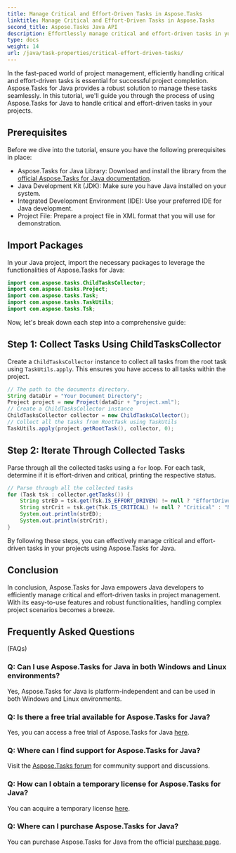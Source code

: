 ```yaml
---
title: Manage Critical and Effort-Driven Tasks in Aspose.Tasks
linktitle: Manage Critical and Effort-Driven Tasks in Aspose.Tasks
second_title: Aspose.Tasks Java API
description: Effortlessly manage critical and effort-driven tasks in your Java projects with Aspose.Tasks. Download the library and enhance your project management capabilities.
type: docs
weight: 14
url: /java/task-properties/critical-effort-driven-tasks/
---
```

In the fast-paced world of project management, efficiently handling critical and effort-driven tasks is essential for successful project completion. Aspose.Tasks for Java provides a robust solution to manage these tasks seamlessly. In this tutorial, we'll guide you through the process of using Aspose.Tasks for Java to handle critical and effort-driven tasks in your projects.
## Prerequisites
Before we dive into the tutorial, ensure you have the following prerequisites in place:
- Aspose.Tasks for Java Library: Download and install the library from the [official Aspose.Tasks for Java documentation](https://reference.aspose.com/tasks/java/).
- Java Development Kit (JDK): Make sure you have Java installed on your system.
- Integrated Development Environment (IDE): Use your preferred IDE for Java development.
- Project File: Prepare a project file in XML format that you will use for demonstration.
## Import Packages
In your Java project, import the necessary packages to leverage the functionalities of Aspose.Tasks for Java:
```java
import com.aspose.tasks.ChildTasksCollector;
import com.aspose.tasks.Project;
import com.aspose.tasks.Task;
import com.aspose.tasks.TaskUtils;
import com.aspose.tasks.Tsk;
```
Now, let's break down each step into a comprehensive guide:
## Step 1: Collect Tasks Using ChildTasksCollector
Create a `ChildTasksCollector` instance to collect all tasks from the root task using `TaskUtils.apply`. This ensures you have access to all tasks within the project.
```java
// The path to the documents directory.
String dataDir = "Your Document Directory";
Project project = new Project(dataDir + "project.xml");
// Create a ChildTasksCollector instance
ChildTasksCollector collector = new ChildTasksCollector();
// Collect all the tasks from RootTask using TaskUtils
TaskUtils.apply(project.getRootTask(), collector, 0);
```
## Step 2: Iterate Through Collected Tasks
Parse through all the collected tasks using a `for` loop. For each task, determine if it is effort-driven and critical, printing the respective status.
```java
// Parse through all the collected tasks
for (Task tsk : collector.getTasks()) {
    String strED = tsk.get(Tsk.IS_EFFORT_DRIVEN) != null ? "EffortDriven" : "Non-EffortDriven";
    String strCrit = tsk.get(Tsk.IS_CRITICAL) != null ? "Critical" : "Non-Critical";
    System.out.println(strED);
    System.out.println(strCrit);
}
```
By following these steps, you can effectively manage critical and effort-driven tasks in your projects using Aspose.Tasks for Java.
## Conclusion
In conclusion, Aspose.Tasks for Java empowers Java developers to efficiently manage critical and effort-driven tasks in project management. With its easy-to-use features and robust functionalities, handling complex project scenarios becomes a breeze.
## Frequently Asked Questions
 (FAQs)
### Q: Can I use Aspose.Tasks for Java in both Windows and Linux environments?
Yes, Aspose.Tasks for Java is platform-independent and can be used in both Windows and Linux environments.
### Q: Is there a free trial available for Aspose.Tasks for Java?
Yes, you can access a free trial of Aspose.Tasks for Java [here](https://releases.aspose.com/).
### Q: Where can I find support for Aspose.Tasks for Java?
Visit the [Aspose.Tasks forum](https://forum.aspose.com/c/tasks/15) for community support and discussions.
### Q: How can I obtain a temporary license for Aspose.Tasks for Java?
You can acquire a temporary license [here](https://purchase.aspose.com/temporary-license/).
### Q: Where can I purchase Aspose.Tasks for Java?
You can purchase Aspose.Tasks for Java from the official [purchase page](https://purchase.aspose.com/buy).